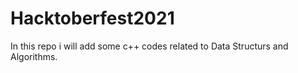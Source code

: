 # Hacktoberfest2021
In this repo i will add some c++ codes related to Data Structurs and Algorithms.
